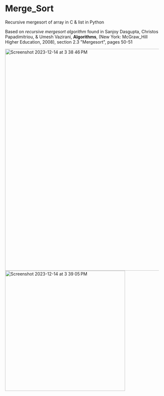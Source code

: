 # Merge_Sort
Recursive mergesort of array in C &amp; list in Python

Based on _recursive mergesort algorithm_ found in Sanjoy Dasgupta, Christos Papadimitriou, & Umesh Vazirani, **Algorithms**, (New York: McGraw_Hill Higher Education, 2008), section 2.3 "Mergesort", pages 50-51

<img width="725" alt="Screenshot 2023-12-14 at 3 38 46 PM" src="https://github.com/rockywhitely/Merge_Sort/assets/21991756/0d2238d8-01eb-42d4-95a3-3b9d23e5d1e8">

<img width="393" alt="Screenshot 2023-12-14 at 3 39 05 PM" src="https://github.com/rockywhitely/Merge_Sort/assets/21991756/d3b68c3f-658a-4f6d-8e6b-b75944f9c4e4">

